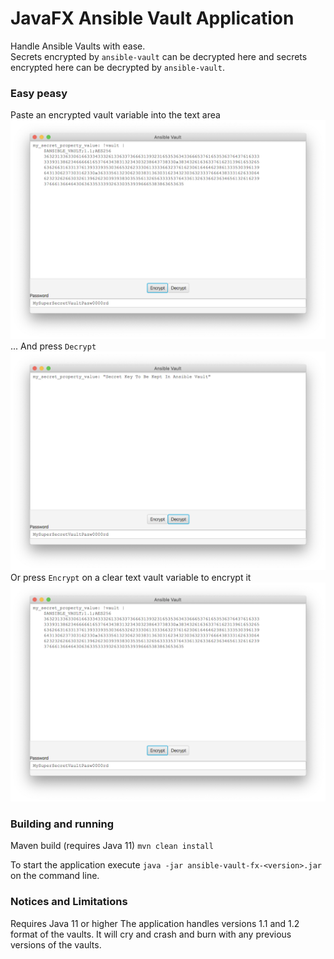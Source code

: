 # JavaFX Ansible Vault Application

Handle Ansible Vaults with ease.   
Secrets encrypted by `ansible-vault` can be decrypted here and secrets encrypted here can be decrypted by `ansible-vault`.

### Easy peasy

Paste an encrypted vault variable into the text area   
![decrypted](site/images/encrypted_vault.png)
... And press `Decrypt`   
![encrypted](site/images/decrypted_vault.png)
Or press `Encrypt` on a clear text vault variable to encrypt it   
![decrypted](site/images/encrypted_vault.png)

### Building and running

Maven build (requires Java 11) `mvn clean install`

To start the application execute `java -jar ansible-vault-fx-<version>.jar` on the command line.
    
### Notices and Limitations
Requires Java 11 or higher
The application handles versions 1.1 and 1.2 format of the vaults. It will cry and crash and burn with any previous versions of the vaults.
